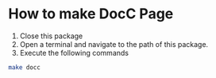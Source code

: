 # How to make DocC Page

1. Close this package
2. Open a terminal and navigate to the path of this package.
3. Execute the following commands
``` zsh
make docc
```
